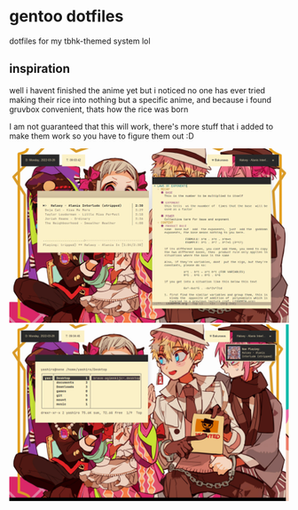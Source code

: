 # gentoo dotfiles
dotfiles for my tbhk-themed system lol

## inspiration
well i havent finished the anime yet but i noticed no one has ever tried making their rice into nothing but a specific anime, and because i found gruvbox convenient, thats how the rice was born

I am not guaranteed that this will work, there's more stuff that i added to make them work so you have to figure them out :D

![alt.text](https://github.com/dxxl/berrywm/blob/main/SNIP-03-28-2022-09:03:43.png)
![alt.text](https://github.com/dxxl/berrywm/blob/main/SNIP-03-28-2022-09:04:46.png)
